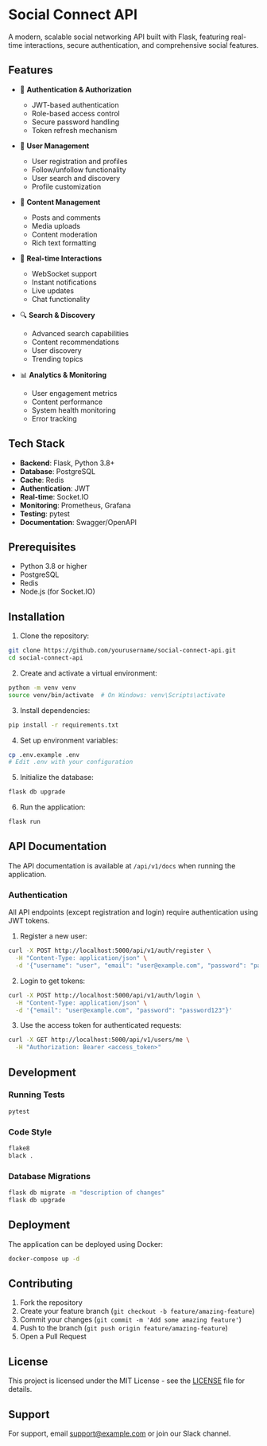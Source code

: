 # Social Connect API

A modern, scalable social networking API built with Flask, featuring real-time interactions, secure authentication, and comprehensive social features.

## Features

- 🔐 **Authentication & Authorization**
  - JWT-based authentication
  - Role-based access control
  - Secure password handling
  - Token refresh mechanism

- 👥 **User Management**
  - User registration and profiles
  - Follow/unfollow functionality
  - User search and discovery
  - Profile customization

- 📝 **Content Management**
  - Posts and comments
  - Media uploads
  - Content moderation
  - Rich text formatting

- 💬 **Real-time Interactions**
  - WebSocket support
  - Instant notifications
  - Live updates
  - Chat functionality

- 🔍 **Search & Discovery**
  - Advanced search capabilities
  - Content recommendations
  - User discovery
  - Trending topics

- 📊 **Analytics & Monitoring**
  - User engagement metrics
  - Content performance
  - System health monitoring
  - Error tracking

## Tech Stack

- **Backend**: Flask, Python 3.8+
- **Database**: PostgreSQL
- **Cache**: Redis
- **Authentication**: JWT
- **Real-time**: Socket.IO
- **Monitoring**: Prometheus, Grafana
- **Testing**: pytest
- **Documentation**: Swagger/OpenAPI

## Prerequisites

- Python 3.8 or higher
- PostgreSQL
- Redis
- Node.js (for Socket.IO)

## Installation

1. Clone the repository:
```bash
git clone https://github.com/yourusername/social-connect-api.git
cd social-connect-api
```

2. Create and activate a virtual environment:
```bash
python -m venv venv
source venv/bin/activate  # On Windows: venv\Scripts\activate
```

3. Install dependencies:
```bash
pip install -r requirements.txt
```

4. Set up environment variables:
```bash
cp .env.example .env
# Edit .env with your configuration
```

5. Initialize the database:
```bash
flask db upgrade
```

6. Run the application:
```bash
flask run
```

## API Documentation

The API documentation is available at `/api/v1/docs` when running the application.

### Authentication

All API endpoints (except registration and login) require authentication using JWT tokens.

1. Register a new user:
```bash
curl -X POST http://localhost:5000/api/v1/auth/register \
  -H "Content-Type: application/json" \
  -d '{"username": "user", "email": "user@example.com", "password": "password123"}'
```

2. Login to get tokens:
```bash
curl -X POST http://localhost:5000/api/v1/auth/login \
  -H "Content-Type: application/json" \
  -d '{"email": "user@example.com", "password": "password123"}'
```

3. Use the access token for authenticated requests:
```bash
curl -X GET http://localhost:5000/api/v1/users/me \
  -H "Authorization: Bearer <access_token>"
```

## Development

### Running Tests
```bash
pytest
```

### Code Style
```bash
flake8
black .
```

### Database Migrations
```bash
flask db migrate -m "description of changes"
flask db upgrade
```

## Deployment

The application can be deployed using Docker:

```bash
docker-compose up -d
```

## Contributing

1. Fork the repository
2. Create your feature branch (`git checkout -b feature/amazing-feature`)
3. Commit your changes (`git commit -m 'Add some amazing feature'`)
4. Push to the branch (`git push origin feature/amazing-feature`)
5. Open a Pull Request

## License

This project is licensed under the MIT License - see the [LICENSE](LICENSE) file for details.

## Support

For support, email support@example.com or join our Slack channel.
